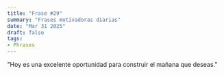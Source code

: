 ```yaml
---
title: "Frase #29"
summary: "Frases motivadoras diarias"
date: "Mar 31 2025"
draft: false
tags:
- Phrases
---
```


"Hoy es una excelente oportunidad para construir el mañana que deseas."
